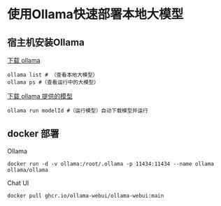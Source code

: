 # 使用Ollama快速部署本地大模型

## 宿主机安装Ollama
[下载 ollama](https://ollama.com/download)
```shell
ollama list # （查看本地大模型） 
ollama ps #（查看运行中的大模型）
```
[下载 ollama 提供的模型](https://ollama.com/library)
```shell
ollama run modelId #（运行模型）自动下载模型并运行
```

## docker 部署

Ollama
```shell
docker run -d -v ollama:/root/.ollama -p 11434:11434 --name ollama ollama/ollama
```
Chat UI
```shell
docker pull ghcr.io/ollama-webui/ollama-webui:main
```
